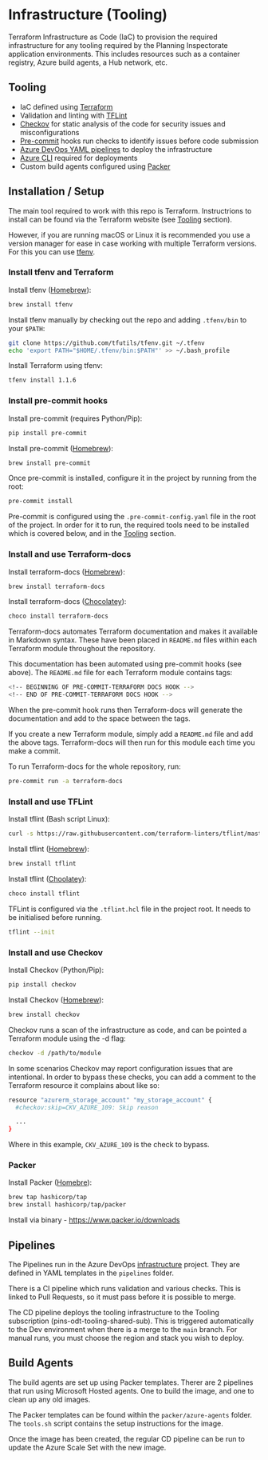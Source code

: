 # Infrastructure (Tooling)

Terraform Infrastructure as Code (IaC) to provision the required infrastructure for any tooling required by the Planning Inspectorate application environments. This includes resources such as a container registry, Azure build agents, a Hub network, etc.

## Tooling

- IaC defined using [Terraform](https://www.terraform.io/)
- Validation and linting with [TFLint](https://github.com/terraform-linters/tflint)
- [Checkov](https://www.checkov.io/) for static analysis of the code for security issues and misconfigurations
- [Pre-commit](https://pre-commit.com/) hooks run checks to identify issues before code submission
- [Azure DevOps YAML pipelines](https://docs.microsoft.com/en-us/azure/devops/pipelines/?view=azure-devops) to deploy the infrastructure
- [Azure CLI](https://docs.microsoft.com/en-us/cli/azure/install-azure-cli) required for deployments
- Custom build agents configured using [Packer](https://www.packer.io/)

## Installation / Setup

The main tool required to work with this repo is Terraform. Instructrions to install can be found via the Terraform website (see [Tooling](#tooling) section).

However, if you are running macOS or Linux it is recommended you use a version manager for ease in case working with multiple Terraform versions. For this you can use [tfenv](https://github.com/tfutils/tfenv).

### Install tfenv and Terraform

Install tfenv ([Homebrew](https://brew.sh/)):

```bash
brew install tfenv
```

Install tfenv manually by checking out the repo and adding `.tfenv/bin` to your `$PATH`:

```bash
git clone https://github.com/tfutils/tfenv.git ~/.tfenv
echo 'export PATH="$HOME/.tfenv/bin:$PATH"' >> ~/.bash_profile
```

Install Terraform using tfenv:

```bash
tfenv install 1.1.6
```

### Install pre-commit hooks

Install pre-commit (requires Python/Pip):

```bash
pip install pre-commit
```

Install pre-commit ([Homebrew](https://brew.sh/)):

```bash
brew install pre-commit
```

Once pre-commit is installed, configure it in the project by running from the root:

```bash
pre-commit install
```

Pre-commit is configured using the `.pre-commit-config.yaml` file in the root of the project. In order for it to run, the required tools need to be installed which is covered below, and in the [Tooling](#tooling) section.

### Install and use Terraform-docs

Install terraform-docs ([Homebrew](https://brew.sh/)):

```bash
brew install terraform-docs
```

Install terraform-docs ([Chocolatey](https://chocolatey.org/)):

```bash
choco install terraform-docs
```

Terraform-docs automates Terraform documentation and makes it available in Markdown syntax. These have been placed in `README.md` files within each Terraform module throughout the repository.

This documentation has been automated using pre-commit hooks (see above). The `README.md` file for each Terraform module contains tags:

```bash
<!-- BEGINNING OF PRE-COMMIT-TERRAFORM DOCS HOOK -->
<!-- END OF PRE-COMMIT-TERRAFORM DOCS HOOK -->
```

When the pre-commit hook runs then Terraform-docs will generate the documentation and add to the space between the tags.

If you create a new Terraform module, simply add a `README.md` file and add the above tags. Terraform-docs will then run for this module each time you make a commit.

To run Terraform-docs for the whole repository, run:

```bash
pre-commit run -a terraform-docs
```

### Install and use TFLint

Install tflint (Bash script Linux):

```bash
curl -s https://raw.githubusercontent.com/terraform-linters/tflint/master/install_linux.sh | bash
```

Install tflint ([Homebrew](https://brew.sh/)):

```bash
brew install tflint
```

Install tflint ([Choolatey](https://chocolatey.org/)):

```bash
choco install tflint
```

TFLint is configured via the `.tflint.hcl` file in the project root. It needs to be initialised before running.

```bash
tflint --init
```

### Install and use Checkov

Install Checkov (Python/Pip):

```bash
pip install checkov
```

Install Checkov ([Homebrew](https://brew.sh/)):

```bash
brew install checkov
```

Checkov runs a scan of the infrastructure as code, and can be pointed a Terraform module using the -d flag:

```bash
checkov -d /path/to/module
```

In some scenarios Checkov may report configuration issues that are intentional. In order to bypass these checks, you can add a comment to the Terraform resource it complains about like so:

```bash
resource "azurerm_storage_account" "my_storage_account" {
  #checkov:skip=CKV_AZURE_109: Skip reason

  ...
}
```

Where in this example, `CKV_AZURE_109` is the check to bypass.

### Packer

Install Packer ([Homebre](https://brew.sh/)):

```bash
brew tap hashicorp/tap
brew install hashicorp/tap/packer
```

Install via binary - <https://www.packer.io/downloads>

## Pipelines

The Pipelines run in the Azure DevOps [infrastructure](https://dev.azure.com/planninginspectorate/infrastructure) project. They are defined in YAML templates in the `pipelines` folder.

There is a CI pipeline which runs validation and various checks. This is linked to Pull Requests, so it must pass before it is possible to merge.

The CD pipeline deploys the tooling infrastructure to the Tooling subscription (pins-odt-tooling-shared-sub). This is triggered automatically to the Dev environment when there is a merge to the `main` branch. For manual runs, you must choose the region and stack you wish to deploy.

## Build Agents

The build agents are set up using Packer templates. Therer are 2 pipelines that run using Microsoft Hosted agents. One to build the image, and one to clean up any old images.

The Packer templates can be found within the `packer/azure-agents` folder. The `tools.sh` script contains the setup instructions for the image.

Once the image has been created, the regular CD pipeline can be run to update the Azure Scale Set with the new image.
